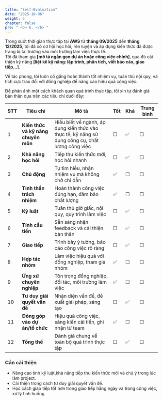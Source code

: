 ```yaml
---
title: "Self-Evaluation"
date: "2025-10-06"
weight: 6
chapter: false
pre: " <b> 6. </b> "
---
```



Trong suốt thời gian thực tập tại **AWS** từ **tháng 09/2025** đến **tháng 12/2025**, tôi đã có cơ hội học hỏi, rèn luyện và áp dụng kiến thức đã được trang bị tại trường vào môi trường làm việc thực tế.  
Tôi đã tham gia **[mô tả ngắn gọn dự án hoặc công việc chính]**, qua đó cải thiện kỹ năng **[liệt kê kỹ năng: lập trình, phân tích, viết báo cáo, giao tiếp…]**.  

Về tác phong, tôi luôn cố gắng hoàn thành tốt nhiệm vụ, tuân thủ nội quy, và tích cực trao đổi với đồng nghiệp để nâng cao hiệu quả công việc.

Để phản ánh một cách khách quan quá trình thực tập, tôi xin tự đánh giá bản thân dựa trên các tiêu chí dưới đây:


| STT | Tiêu chí                            | Mô tả                                                                                            | Tốt | Khá | Trung bình |
| --- | ----------------------------------- | ------------------------------------------------------------------------------------------------ |-----| --- | ---------- |
| 1   | **Kiến thức và kỹ năng chuyên môn** | Hiểu biết về ngành, áp dụng kiến thức vào thực tế, kỹ năng sử dụng công cụ, chất lượng công việc | ☐   | ✅   | ☐          |
| 2   | **Khả năng học hỏi**                | Tiếp thu kiến thức mới, học hỏi nhanh                                                            | ☐   | ✅   | ☐          |
| 3   | **Chủ động**                        | Tự tìm hiểu, nhận nhiệm vụ mà không chờ chỉ dẫn                                                  | ✅   | ☐   | ☐          |
| 4   | **Tinh thần trách nhiệm**           | Hoàn thành công việc đúng hạn, đảm bảo chất lượng                                                | ✅   | ☐   | ☐          |
| 5   | **Kỷ luật**                         | Tuân thủ giờ giấc, nội quy, quy trình làm việc                                                   | ☐   |  ✅  | ☐          |
| 6   | **Tính cầu tiến**                   | Sẵn sàng nhận feedback và cải thiện bản thân                                                     | ☐   | ✅   | ☐          |
| 7   | **Giao tiếp**                       | Trình bày ý tưởng, báo cáo công việc rõ ràng                                                     | ☐   | ✅   | ☐          |
| 8   | **Hợp tác nhóm**                    | Làm việc hiệu quả với đồng nghiệp, tham gia nhóm                                                 | ✅   | ☐   | ☐          |
| 9   | **Ứng xử chuyên nghiệp**            | Tôn trọng đồng nghiệp, đối tác, môi trường làm việc                                              | ✅   | ☐   | ☐          |
| 10  | **Tư duy giải quyết vấn đề**        | Nhận diện vấn đề, đề xuất giải pháp, sáng tạo                                                    | ☐   | ✅   | ☐          |
| 11  | **Đóng góp vào dự án/tổ chức**      | Hiệu quả công việc, sáng kiến cải tiến, ghi nhận từ team                                         | ✅   | ☐   | ☐          |
| 12  | **Tổng thể**                        | Đánh giá chung về toàn bộ quá trình thực tập                                                     | ☐   | ✅   | ☐          |

### Cần cải thiện

* Nâng cao tính kỹ luật,khả năng tiếp thu kiến thức mới và chú ý trong lúc làm project.
* Cải thiện trong cách tư duy giải quyết vấn đề.
* Học cách giao tiếp tốt hơn trong giao tiếp hằng ngày và trong công việc, xử lý tình huống.